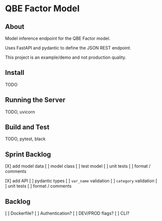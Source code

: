 QBE Factor Model
================

About
-----

Model inference endpoint for the QBE Factor model. 

Uses FastAPI and pydantic to define the JSON REST endpoint.

This project is an example/demo and not production quality.


Install
-------

TODO


Running the Server
------------------

TODO, uvicorn


Build and Test
--------------

TODO, pytest, black


Sprint Backlog
--------------

[X] add model data
[ ] model class
[ ] test model
[ ] unit tests
[ ] format / comments

[X] add API
[ ] pydantic types
[ ] `var_name` validation
[ ] `category` validation
[ ] unit tests
[ ] format / comments


Backlog
-------

[ ] Dockerfile?
[ ] Authentication?
[ ] DEV/PROD flags?
[ ] CLI?
